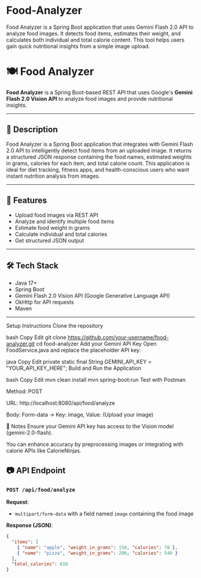 # Food-Analyzer
Food Analyzer is a Spring Boot application that uses Gemini Flash 2.0 API to analyze food images. It detects food items, estimates their weight, and calculates both individual and total calorie content. This tool helps users gain quick nutritional insights from a simple image upload.


# 🍽️ Food Analyzer

**Food Analyzer** is a Spring Boot-based REST API that uses Google's **Gemini Flash 2.0 Vision API** to analyze food images and provide nutritional insights.

---

## 📌 Description

Food Analyzer is a Spring Boot application that integrates with Gemini Flash 2.0 API to intelligently detect food items from an uploaded image. It returns a structured JSON response containing the food names, estimated weights in grams, calories for each item, and total calorie count. This application is ideal for diet tracking, fitness apps, and health-conscious users who want instant nutrition analysis from images.

---

## 🚀 Features

- Upload food images via REST API
- Analyze and identify multiple food items
- Estimate food weight in grams
- Calculate individual and total calories
- Get structured JSON output

---

## 🛠️ Tech Stack

- Java 17+
- Spring Boot
- Gemini Flash 2.0 Vision API (Google Generative Language API)
- OkHttp for API requests
- Maven

---
 Setup Instructions
Clone the repository

bash
Copy
Edit
git clone https://github.com/your-username/food-analyzer.git
cd food-analyzer
Add your Gemini API Key
Open FoodService.java and replace the placeholder API key:

java
Copy
Edit
private static final String GEMINI_API_KEY = "YOUR_API_KEY_HERE";
Build and Run the Application

bash
Copy
Edit
mvn clean install
mvn spring-boot:run
Test with Postman

Method: POST

URL: http://localhost:8080/api/food/analyze

Body: Form-data → Key: image, Value: (Upload your image)

🧠 Notes
Ensure your Gemini API key has access to the Vision model (gemini-2.0-flash).

You can enhance accuracy by preprocessing images or integrating with calorie APIs like CalorieNinjas.

## 📷 API Endpoint

### `POST /api/food/analyze`

**Request**:  
- `multipart/form-data` with a field named `image` containing the food image

**Response (JSON)**:
```json
{
  "items": [
    { "name": "apple", "weight_in_grams": 150, "calories": 78 },
    { "name": "pizza", "weight_in_grams": 200, "calories": 540 }
  ],
  "total_calories": 618
}

  
